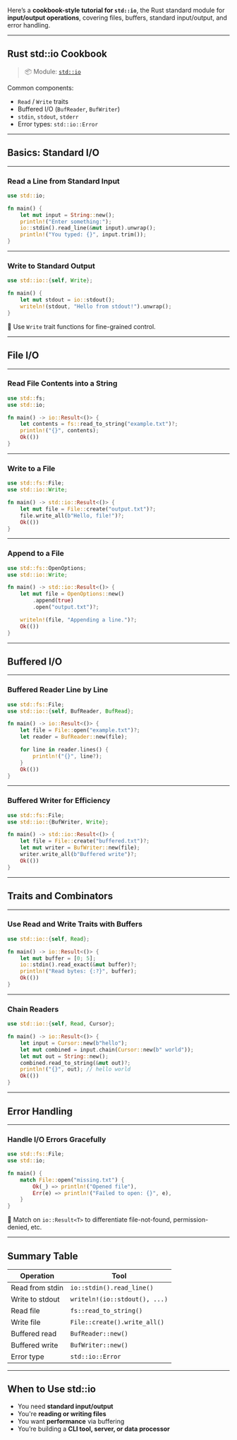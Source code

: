 Here’s a **cookbook-style tutorial for `std::io`**, the Rust standard module for **input/output operations**, covering files, buffers, standard input/output, and error handling.

---

## Rust std::io Cookbook

> 📦 Module: [`std::io`](https://doc.rust-lang.org/std/io/)

Common components:

* `Read` / `Write` traits
* Buffered I/O (`BufReader`, `BufWriter`)
* `stdin`, `stdout`, `stderr`
* Error types: `std::io::Error`

---

## Basics: Standard I/O

---

### Read a Line from Standard Input

```rust
use std::io;

fn main() {
    let mut input = String::new();
    println!("Enter something:");
    io::stdin().read_line(&mut input).unwrap();
    println!("You typed: {}", input.trim());
}
```

---

### Write to Standard Output

```rust
use std::io::{self, Write};

fn main() {
    let mut stdout = io::stdout();
    writeln!(stdout, "Hello from stdout!").unwrap();
}
```

📘 Use `Write` trait functions for fine-grained control.

---

## File I/O

---

### Read File Contents into a String

```rust
use std::fs;
use std::io;

fn main() -> io::Result<()> {
    let contents = fs::read_to_string("example.txt")?;
    println!("{}", contents);
    Ok(())
}
```

---

### Write to a File

```rust
use std::fs::File;
use std::io::Write;

fn main() -> std::io::Result<()> {
    let mut file = File::create("output.txt")?;
    file.write_all(b"Hello, file!")?;
    Ok(())
}
```

---

### Append to a File

```rust
use std::fs::OpenOptions;
use std::io::Write;

fn main() -> std::io::Result<()> {
    let mut file = OpenOptions::new()
        .append(true)
        .open("output.txt")?;

    writeln!(file, "Appending a line.")?;
    Ok(())
}
```

---

## Buffered I/O

---

### Buffered Reader Line by Line

```rust
use std::fs::File;
use std::io::{self, BufReader, BufRead};

fn main() -> io::Result<()> {
    let file = File::open("example.txt")?;
    let reader = BufReader::new(file);

    for line in reader.lines() {
        println!("{}", line?);
    }
    Ok(())
}
```

---

### Buffered Writer for Efficiency

```rust
use std::fs::File;
use std::io::{BufWriter, Write};

fn main() -> std::io::Result<()> {
    let file = File::create("buffered.txt")?;
    let mut writer = BufWriter::new(file);
    writer.write_all(b"Buffered write")?;
    Ok(())
}
```

---

## Traits and Combinators

---

### Use Read and Write Traits with Buffers

```rust
use std::io::{self, Read};

fn main() -> io::Result<()> {
    let mut buffer = [0; 5];
    io::stdin().read_exact(&mut buffer)?;
    println!("Read bytes: {:?}", buffer);
    Ok(())
}
```

---

### Chain Readers

```rust
use std::io::{self, Read, Cursor};

fn main() -> io::Result<()> {
    let input = Cursor::new(b"hello");
    let mut combined = input.chain(Cursor::new(b" world"));
    let mut out = String::new();
    combined.read_to_string(&mut out)?;
    println!("{}", out); // hello world
    Ok(())
}
```

---

## Error Handling

---

### Handle I/O Errors Gracefully

```rust
use std::fs::File;
use std::io;

fn main() {
    match File::open("missing.txt") {
        Ok(_) => println!("Opened file"),
        Err(e) => println!("Failed to open: {}", e),
    }
}
```

📘 Match on `io::Result<T>` to differentiate file-not-found, permission-denied, etc.

---

## Summary Table

| Operation       | Tool                          |
| --------------- | ----------------------------- |
| Read from stdin | `io::stdin().read_line()`     |
| Write to stdout | `writeln!(io::stdout(), ...)` |
| Read file       | `fs::read_to_string()`        |
| Write file      | `File::create().write_all()`  |
| Buffered read   | `BufReader::new()`            |
| Buffered write  | `BufWriter::new()`            |
| Error type      | `std::io::Error`              |

---

## When to Use std::io

* You need **standard input/output**
* You're **reading or writing files**
* You want **performance** via buffering
* You’re building a **CLI tool, server, or data processor**

